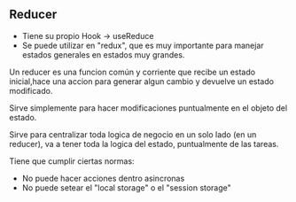 ## Reducer

- Tiene su propio Hook -> useReduce
- Se puede utilizar en "redux", que es muy importante para manejar estados generales en estados muy grandes.

Un reducer es una funcion común y corriente que recibe un estado inicial,hace una accion para generar algun cambio y devuelve un estado modificado.

Sirve simplemente para hacer modificaciones puntualmente en el objeto del estado.

Sirve para centralizar toda logica de negocio en un solo lado (en un reducer), va a tener toda la logica del estado, puntualmente de las tareas.

Tiene que cumplir ciertas normas:

- No puede hacer acciones dentro asincronas
- No puede setear el "local storage" o el "session storage"
